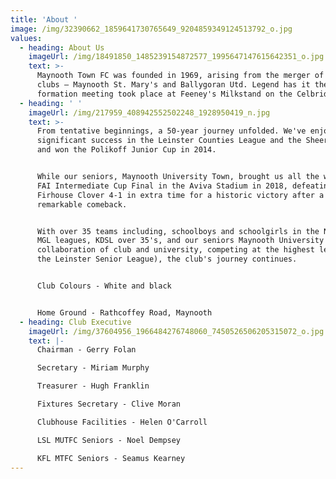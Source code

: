 ```yaml
---
title: 'About '
image: /img/32390662_1859641730765649_9204859349124513792_o.jpg
values:
  - heading: About Us
    imageUrl: /img/18491850_1485239154872577_1995647147615642351_o.jpg
    text: >-
      Maynooth Town FC was founded in 1969, arising from the merger of two local
      clubs – Maynooth St. Mary's and Ballygoran Utd. Legend has it the
      formation meeting took place at Feeney's Milkstand on the Celbridge Road.
  - heading: ' '
    imageUrl: /img/217959_408942552502248_1928950419_n.jpg
    text: >-
      From tentative beginnings, a 50-year journey unfolded. We've enjoyed
      significant success in the Leinster Counties League and the Sheeran Cup,
      and won the Polikoff Junior Cup in 2014. 


      While our seniors, Maynooth University Town, brought us all the way to the
      FAI Intermediate Cup Final in the Aviva Stadium in 2018, defeating
      Firhouse Clover 4-1 in extra time for a historic victory after a
      remarkable comeback. 


      With over 35 teams including, schoolboys and schoolgirls in the NDSL and
      MGL leagues, KDSL over 35's, and our seniors Maynooth University Town (a
      collaboration of club and university, competing at the highest level in
      the Leinster Senior League), the club's journey continues. 


      Club Colours - White and black 


      Home Ground - Rathcoffey Road, Maynooth
  - heading: Club Executive
    imageUrl: /img/37604956_1966484276748060_7450526506205315072_o.jpg
    text: |-
      Chairman - Gerry Folan 

      Secretary - Miriam Murphy

      Treasurer - Hugh Franklin

      Fixtures Secretary - Clive Moran

      Clubhouse Facilities - Helen O'Carroll

      LSL MUTFC Seniors - Noel Dempsey

      KFL MTFC Seniors - Seamus Kearney
---
```


